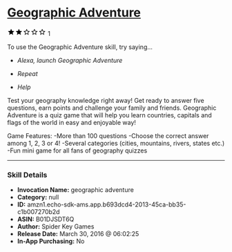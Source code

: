 # [Geographic Adventure](http://alexa.amazon.com/#skills/amzn1.echo-sdk-ams.app.b693dcd4-2013-45ca-bb35-c1b007270b2d)
![2 stars](../../images/ic_star_black_18dp_1x.png)![2 stars](../../images/ic_star_black_18dp_1x.png)![2 stars](../../images/ic_star_border_black_18dp_1x.png)![2 stars](../../images/ic_star_border_black_18dp_1x.png)![2 stars](../../images/ic_star_border_black_18dp_1x.png) 1

To use the Geographic Adventure skill, try saying...

* *Alexa, launch Geographic  Adventure*

* *Repeat*

* *Help*

Test your geography knowledge right away! Get ready to answer five questions, earn points and challenge your family and friends. Geographic Adventure is a quiz game that will help you learn countries, capitals and flags of the world in easy and enjoyable way!

Game Features:
-More than 100 questions
-Choose the correct answer among 1, 2, 3 or 4!
-Several categories (cities, mountains, rivers, states etc.)
-Fun mini game for all fans of geography quizzes

***

### Skill Details

* **Invocation Name:** geographic adventure
* **Category:** null
* **ID:** amzn1.echo-sdk-ams.app.b693dcd4-2013-45ca-bb35-c1b007270b2d
* **ASIN:** B01DJSDT6Q
* **Author:** Spider Key Games
* **Release Date:** March 30, 2016 @ 06:02:25
* **In-App Purchasing:** No

